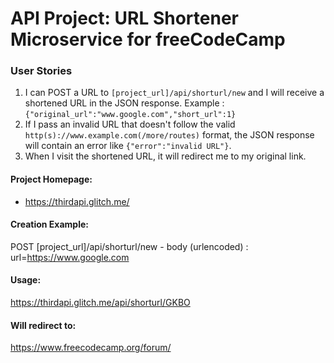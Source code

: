 # API Project: URL Shortener Microservice for freeCodeCamp

### User Stories

1. I can POST a URL to `[project_url]/api/shorturl/new` and I will receive a shortened URL in the JSON response. Example : `{"original_url":"www.google.com","short_url":1}`
2. If I pass an invalid URL that doesn't follow the valid `http(s)://www.example.com(/more/routes)` format, the JSON response will contain an error like `{"error":"invalid URL"}`.
3. When I visit the shortened URL, it will redirect me to my original link.

#### Project Homepage:

- https://thirdapi.glitch.me/

#### Creation Example:

POST [project_url]/api/shorturl/new - body (urlencoded) : url=https://www.google.com

#### Usage:

https://thirdapi.glitch.me/api/shorturl/GKBO

#### Will redirect to:

https://www.freecodecamp.org/forum/
